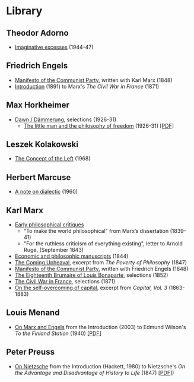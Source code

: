 # Library

## Theodor Adorno
- [Imaginative excesses](/library/adorno/adorno-1947-imaginative-excesses.pdf) (1944-47)

## Friedrich Engels
- [Manifesto of the Communist Party](/library/marx/marx-engels-1848-communist-manifesto.pdf), written with Karl Marx (1848)
- [Introduction](/library/marx/marx-1871-civil-war-in-france.pdf) (1891) to Marx's *The Civil War in France* (1871)


## Max Horkheimer
- [Dawn / Dämmerung](/library/horkheimer/horkheimer-1931-dammerung.pdf), selections (1926-31)
	- [The little man and the philosophy of freedom](/library/horkheimer/the-little-man) (1926-31) [[PDF]](http://chriscutrone.platypus1917.org/wp-content/uploads/2010/04/horkheimer_littlemanphilosophyfreedomdaemmerung1926-31.pdf)

## Leszek Kolakowski
- [The Concept of the Left](/library/kolakowski/kolakowski-1968-concept-of-the-left.pdf) (1968)

## Herbert Marcuse
- [A note on dialectic](/library/marcuse/marcuse-1960-note-on-dialectic.pdf) (1960)

## Karl Marx
- [Early philosophical critiques](/library/marx/marx-early-philosophical-critiques.pdf)
  - "To make the world philosophical" from Marx’s dissertation (1839–41)
  - "For the ruthless criticism of everything existing", letter to Arnold Ruge, (September 1843)
- [Economic and philosophic manuscripts](/library/marx/marx-1844-economic-philosophic-manuscripts.pdf) (1844)
- [The Coming Upheaval](/library/marx/marx-1847-coming-upheaval), excerpt from *The Poverty of Philosophy* (1847)
- [Manifesto of the Communist Party](/library/marx/marx-engels-1848-communist-manifesto.pdf), written with Friedrich Engels (1848)
- [The Eighteenth Brumaire of Louis Bonaparte](/library/marx/marx-1852-eighteenth-brumaire.pdf), selections (1852)
- [The Civil War in France](/library/marx/marx-1871-civil-war-in-france.pdf), selections (1871)
- [On the self-overcoming of capital](/library/marx/marx-1883-self-overcoming-of-capital), excerpt from *Capital, Vol. 3* (1863-1883)

## Louis Menand
- [On Marx and Engels](/library/menand/on-marx-and-engels) from the Introduction (2003) to Edmund Wilson's *To the Finland Station* (1940) [[PDF]](https://platypus1917.org/wp-content/uploads/2010/09/menandlouis_edmundwilsonfinlandstationintro2003.pdf)

## Peter Preuss
- [On Nietzsche](/library/preuss/preuss-on-nietzsche) from the Introduction (Hackett, 1980) to Nietzsche's *On the Advantage and Disadvantage of History to Life* (1847) [[PDF]](/library/preuss/preuss-on-nietzsche.pdf))